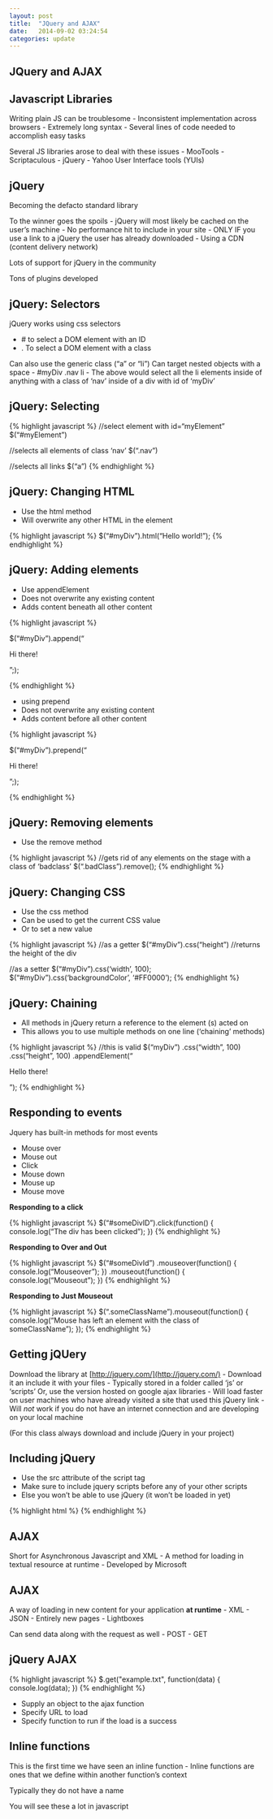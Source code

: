 ```yaml
---
layout: post
title:  "JQuery and AJAX"
date:   2014-09-02 03:24:54
categories: update
---
```



JQuery and AJAX
-------------------------

Javascript Libraries
-------------------------

Writing plain JS can be troublesome
	- Inconsistent implementation across browsers
	- Extremely long syntax
	- Several lines of code needed to accomplish easy tasks

Several JS libraries arose to deal with these issues
	- MooTools
	- Scriptaculous
	- jQuery
	- Yahoo User Interface tools (YUIs)

jQuery
--------------------------

Becoming the defacto standard library

To the winner goes the spoils
	- jQuery will most likely be cached on the user’s machine
		- No performance hit to include in your site
		- ONLY IF you use a link to a jQuery the user has already downloaded
		- Using a CDN (content delivery network)

Lots of support for jQuery in the community

Tons of plugins developed

jQuery: Selectors
--------------------------

jQuery works using css selectors
 - \# to select a DOM element with an ID
 - . To select a DOM element with a class

Can also use the generic class (“a” or “li”)
Can target nested objects with a space
	- \#myDiv .nav li
	- The above would select all the li elements inside of anything with a class of ‘nav’ inside of a div with id of ‘myDiv’


jQuery: Selecting
-------------------------------

{% highlight javascript %}
//select element with id=“myElement”
$(“#myElement”)

//selects all elements of class ‘nav’
$(“.nav”)

//selects all links
$(“a”)
{% endhighlight %}


jQuery: Changing HTML
-------------------------------

- Use the html method
- Will overwrite any other HTML in the element

{% highlight javascript %}
$(“#myDiv”).html(“Hello world!”);
{% endhighlight %}


jQuery: Adding elements
------------------------------

- Use appendElement
- Does not overwrite any existing content
- Adds content beneath all other content

{% highlight javascript %}

$(“#myDiv”).append(“<p>Hi there!</p>”;);

{% endhighlight %}


- using prepend
- Does not overwrite any existing content
- Adds content before all other content

{% highlight javascript %}

$(“#myDiv”).prepend(“<p>Hi there!</p>”;);

{% endhighlight %}


jQuery: Removing elements
--------------------------------

- Use the remove method

{% highlight javascript %}
//gets rid of any elements on the stage with a class of ‘badclass’
$(“.badClass”).remove();
{% endhighlight %}


jQuery: Changing CSS
--------------------------------

- Use the css method
- Can be used to get the current CSS value
- Or to set a new value

{% highlight javascript %}
//as a getter
$(“#myDiv”).css(“height”) //returns the height of the div

//as a setter
$(“#myDiv”).css(‘width’, 100);
$(“#myDiv”).css(‘backgroundColor’, ‘#FF0000’);
{% endhighlight %}


jQuery: Chaining
----------------------------------

- All methods in jQuery return a reference to the element (s) acted on
- This allows you to use multiple methods on one line (‘chaining’ methods)

{% highlight javascript %}
//this is valid
$(“myDiv”)
	.css(“width”, 100)
	.css(“height”, 100)
	.appendElement(“<p>Hello there!</p>”);
{% endhighlight %}


Responding to events
-----------------------------------

Jquery has built-in methods for most events

- Mouse over
- Mouse out
- Click
- Mouse down
- Mouse up
- Mouse move

**Responding to a click**

{% highlight javascript %}
$(“#someDivID”).click(function() {
	console.log(“The div has been clicked”);
})
{% endhighlight %}

**Responding to Over and Out**

{% highlight javascript %}
$(“#someDivId”)
	.mouseover(function() {
		console.log(“Mouseover”);
	})
	.mouseout(function() {
		console.log(“Mouseout”);
	})
{% endhighlight %}

**Responding to Just Mouseout**

{% highlight javascript %}
$(“.someClassName”).mouseout(function() {
	console.log(“Mouse has left an element with the class of someClassName”);
});
{% endhighlight %}

Getting jQUery
---------------------------------------

Download the library at [http://jquery.com/](http://jquery.com/)
	- Download it an include it with your files
	- Typically stored in a folder called ‘js’ or ‘scripts’
Or, use the version hosted on google ajax libraries
	- Will load faster on user machines who have already visited a site that used this jQuery link
	- Will _not_ work if you do not have an internet connection and are developing on your local machine


(For this class always download and include jQuery in your project)

Including jQuery
----------------------------------------

- Use the src attribute of the script tag
- Make sure to include jquery scripts before any of your other scripts
- Else you won’t be able to use jQuery (it won’t be loaded in yet)

{% highlight html %}
	<script src="js/jquery.min.js"></script>
{% endhighlight %}

AJAX
-----------------------------------------

Short for Asynchronous Javascript and XML
	- A method for loading in textual resource at runtime
	- Developed by Microsoft


AJAX
-------------------------------------------

A way of loading in new content for your application **at runtime**
	- XML
	- JSON
	- Entirely new pages
	- Lightboxes

Can send data along with the request as well
	- POST
	- GET

jQuery AJAX
---------------------------------------------

{% highlight javascript %}
$.get("example.txt", function(data) {
	console.log(data);
})
{% endhighlight %}

- Supply an object to the ajax function
- Specify URL to load
- Specify function to run if the load is a success


Inline functions
---------------------------------------------

This is the first time we have seen an inline function
	- Inline functions are ones that we define within another function’s context

Typically they do not have a name

You will see these a lot in javascript